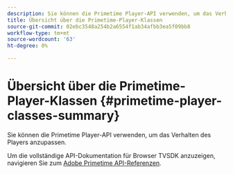 ```yaml
---
description: Sie können die Primetime Player-API verwenden, um das Verhalten des Players anzupassen.
title: Übersicht über die Primetime-Player-Klassen
source-git-commit: 02ebc3548a254b2a6554f1ab34afbb3ea5f09bb8
workflow-type: tm+mt
source-wordcount: '63'
ht-degree: 0%

---
```


# Übersicht über die Primetime-Player-Klassen {#primetime-player-classes-summary}

Sie können die Primetime Player-API verwenden, um das Verhalten des Players anzupassen.

Um die vollständige API-Dokumentation für Browser TVSDK anzuzeigen, navigieren Sie zum [Adobe Primetime API-Referenzen](https://help.adobe.com/en_US/primetime/api/index.html#api-Adobe_Primetime_API_References).
